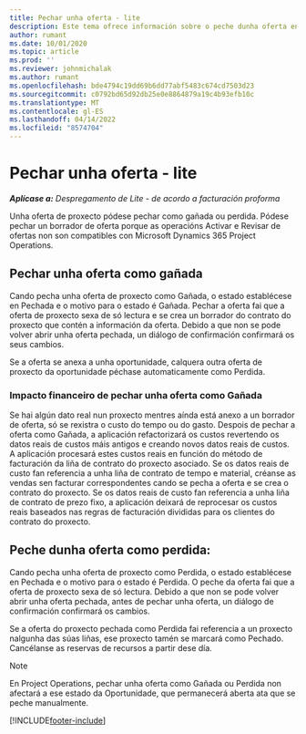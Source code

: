 ```yaml
---
title: Pechar unha oferta - lite
description: Este tema ofrece información sobre o peche dunha oferta en Project Operations.
author: rumant
ms.date: 10/01/2020
ms.topic: article
ms.prod: ''
ms.reviewer: johnmichalak
ms.author: rumant
ms.openlocfilehash: bde4794c19dd69b6dd77abf5483c674cd7503d23
ms.sourcegitcommit: c0792bd65d92db25e0e8864879a19c4b93efb10c
ms.translationtype: MT
ms.contentlocale: gl-ES
ms.lasthandoff: 04/14/2022
ms.locfileid: "8574704"
---
```

# <a name="close-a-quote---lite"></a>Pechar unha oferta - lite

_**Aplícase a:** Despregamento de Lite - de acordo a facturación proforma_

Unha oferta de proxecto pódese pechar como gañada ou perdida. Pódese pechar un borrador de oferta porque as operacións Activar e Revisar de ofertas non son compatibles con Microsoft Dynamics 365 Project Operations.

## <a name="close-a-quote-as-won"></a>Pechar unha oferta como gañada

Cando pecha unha oferta de proxecto como Gañada, o estado establécese en Pechada e o motivo para o estado é Gañada. Pechar a oferta fai que a oferta de proxecto sexa de só lectura e se crea un borrador do contrato do proxecto que contén a información da oferta. Debido a que non se pode volver abrir unha oferta pechada, un diálogo de confirmación confirmará os seus cambios.

Se a oferta se anexa a unha oportunidade, calquera outra oferta de proxecto da oportunidade péchase automaticamente como Perdida.

### <a name="financial-impact-of-closing-a-quote-as-won"></a>Impacto financeiro de pechar unha oferta como Gañada

Se hai algún dato real nun proxecto mentres aínda está anexo a un borrador de oferta, só se rexistra o custo do tempo ou do gasto. Despois de pechar a oferta como Gañada, a aplicación refactorizará os custos revertendo os datos reais de custos máis antigos e creando novos datos reais de custos. A aplicación procesará estes custos reais en función do método de facturación da liña de contrato do proxecto asociado. Se os datos reais de custo fan referencia a unha liña de contrato de tempo e material, créanse as vendas sen facturar correspondentes cando se pecha a oferta e se crea o contrato do proxecto. Se os datos reais de custo fan referencia a unha liña de contrato de prezo fixo, a aplicación deixará de reprocesar os custos reais baseados nas regras de facturación divididas para os clientes do contrato do proxecto.

## <a name="closing-a-quote-as-lost"></a>Peche dunha oferta como perdida:

Cando pecha unha oferta de proxecto como Perdida, o estado establécese en Pechada e o motivo para o estado é Perdida. O peche da oferta fai que a oferta de proxecto sexa de só lectura. Debido a que non se pode volver abrir unha oferta pechada, antes de pechar unha oferta, un diálogo de confirmación confirmará os cambios.

Se a oferta do proxecto pechada como Perdida fai referencia a un proxecto nalgunha das súas liñas, ese proxecto tamén se marcará como Pechado. Cancélanse as reservas de recursos a partir dese día.

> [!NOTE]
> En Project Operations, pechar unha oferta como Gañada ou Perdida non afectará a ese estado da Oportunidade, que permanecerá aberta ata que se peche manualmente.


[!INCLUDE[footer-include](../../includes/footer-banner.md)]